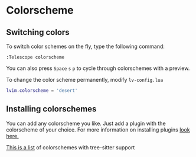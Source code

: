 # Colorscheme

## Switching colors

To switch color schemes on the fly, type the following command:

``` vim
:Telescope colorscheme
```

You can also press `Space` `s` `p` to cycle through colorschemes with a preview. 

To change the color scheme permanently, modify `lv-config.lua`

``` lua
lvim.colorscheme = 'desert'
```

## Installing colorschemes
You can add any colorscheme you like.  Just add a plugin with the colorscheme of your choice.  For more information on installing plugins [look here. ](../plugins/README.md)

[This is a list](https://github.com/rockerBOO/awesome-neovim#colorscheme) of colorschemes with tree-sitter support 
